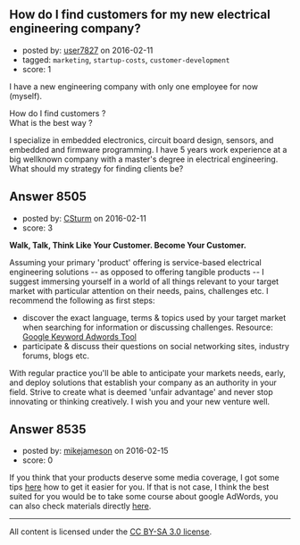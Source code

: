 ## How do I find customers for my new electrical engineering company?

- posted by: [user7827](https://stackexchange.com/users/7808788/user7827) on 2016-02-11
- tagged: `marketing`, `startup-costs`, `customer-development`
- score: 1

<p>I have a new engineering company with only one employee for now (myself). </p>

<p>How do I find customers ? <br />
What is the best way ? </p>

<p>I specialize in embedded electronics, circuit board design, sensors, and embedded and firmware programming. I have 5 years work experience at a big wellknown company with a master's degree in electrical engineering. What should my strategy for finding clients be?</p>



## Answer 8505

- posted by: [CSturm](https://stackexchange.com/users/7822506/csturm) on 2016-02-11
- score: 3

<p><strong>Walk, Talk, Think Like Your Customer. Become Your Customer.</strong> </p>

<p>Assuming your primary 'product' offering is service-based electrical engineering solutions -- as opposed to offering tangible products -- I suggest immersing yourself in a world of all things relevant to your target market with particular attention on their needs, pains, challenges etc. I recommend the following as first steps:     </p>

<ul>
<li>discover the exact language, terms &amp; topics used by your target market when searching for information or discussing challenges. Resource: <a href="https://adwords.google.com/o/Targeting/Explorer?__c=1000000000&amp;__u=1000000000&amp;ideaRequestType=KEYWORD_IDEAS" rel="nofollow">Google Keyword Adwords Tool</a> </li>
<li>participate &amp; discuss their questions on social networking sites, industry forums, blogs etc. </li>
</ul>

<p>With regular practice you'll be able to anticipate your markets needs, early, and deploy solutions that establish your company as an authority in your field. Strive to create what is deemed 'unfair advantage' and never stop innovating or thinking creatively. I wish you and your new venture well.</p>



## Answer 8535

- posted by: [mikejameson](https://stackexchange.com/users/7843972/mikejameson) on 2016-02-15
- score: 0

<p>If you think that your products deserve some media coverage, I got some tips <a href="http://www.superbcrew.com/how-to-approach-pr-and-get-a-kick-ass-media-coverage/" rel="nofollow">here</a> how to get it easier for you. If that is not case, I think the best suited for you would be to take some course about google AdWords, you can also check materials directly <a href="https://support.google.com/partners/topic/3204437?hl=en&amp;ref_topic=3111012" rel="nofollow">here</a>.</p>




---

All content is licensed under the [CC BY-SA 3.0 license](https://creativecommons.org/licenses/by-sa/3.0/).
